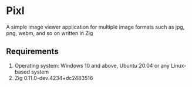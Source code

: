 # Pixl
A simple image viewer application for multiple image formats such as jpg, png, webm, and so on written in Zig

## Requirements
1. Operating system: Windows 10 and above, Ubuntu 20.04 or any Linux-based system
2. Zig 0.11.0-dev.4234+dc2483516 

